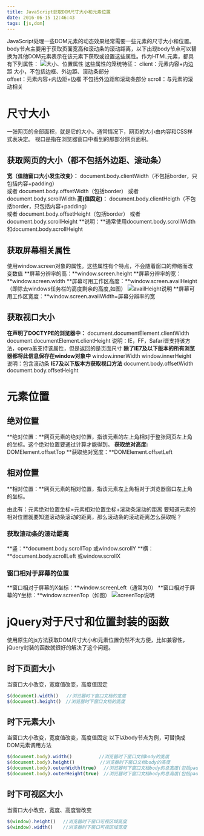 ```yaml
---
title: JavaScript获取DOM尺寸大小和元素位置
date: 2016-06-15 12:46:43
tags: [js,dom]
---
```

JavaScript处理一些DOM元素的动态效果经常需要一些元素的尺寸大小和位置。body节点主要用于获取页面宽高和滚动条的滚动距离，以下出现body节点可以替换为其他DOM元素表示在该元素下获取或设置这些属性。作为HTML元素，都具有下列属性：
![大小、位置属性](http://7xrw48.com1.z0.glb.clouddn.com/images%2F2016%2F6%2F15%2Fproperty.jpg)
这些属性的笼统特征：
client：元素内容+内边距 大小，不包括边框、外边距、滚动条部分    
offset：元素内容+内边距+边框  不包括外边距和滚动条部分
scroll：与元素的滚动相关
# 尺寸大小 #
一张网页的全部面积，就是它的大小。通常情况下，网页的大小由内容和CSS样式表决定。
视口是指在浏览器窗口中看到的那部分网页面积。
## 获取网页的大小（都不包括外边距、滚动条） ##
**宽（值随窗口大小发生改变）：** document.body.clientWidth（不包括border，只包括内容+padding）  
或者 document.body.offsetWidth（包括border）
或者 document.body.scrollWidth 
**高(值固定)：** document.body.clientHeigth（不包括border，只包括内容+padding）  
或者 document.body.offsetHeight（包括border）
或者 document.body.scrollHeight
**说明：**通常使用document.body.scrollWidth和document.body.scrollHeight
## 获取屏幕相关属性 ##
使用window.screen对象的属性。这些属性有个特点，不会随着窗口的伸缩而改变数值
**屏幕分辨率的高：**window.screen.height
**屏幕分辨率的宽：**window.screen.width
**屏幕可用工作区高度：**window.screen.availHeight（即除去windows任务栏的高度剩余的高度,如图）
![availHeight说明](http://7xrw48.com1.z0.glb.clouddn.com/images%2F2016%2F6%2F15%2FavailHeight.jpg)
**屏幕可用工作区宽度：**window.screen.availWidth=屏幕分辨率的宽
## 获取视口大小 ##
**在声明了DOCTYPE的浏览器中：**
document.documentElement.clientWidth 
document.documentElement.clientHeight
说明：IE，FF，Safari皆支持该方法，opera虽支持该属性，但是返回的是页面尺寸
**除了IE7及以下版本的所有浏览器都将此信息保存在window对象中**
window.innerWidth 
window.innerHeight
说明：包含滚动条
**IE7及以下版本方获取视口方法**
document.body.offsetWidth 
document.body.offsetHeight

# 元素位置 #
## 绝对位置 ##
**绝对位置：**网页元素的绝对位置，指该元素的左上角相对于整张网页左上角的坐标。这个绝对位置要通过计算才能得到。
**获取绝对高度:** DOMElement.offsetTop
**获取绝对宽度：**DOMElement.offsetLeft
## 相对位置 ##
**相对位置：**网页元素的相对位置，指该元素左上角相对于浏览器窗口左上角的坐标。

由此有：元素绝对位置坐标=元素相对位置坐标+滚动条滚动的距离
要知道元素的相对位置就要知道滚动条滚动的距离，那么滚动条的滚动距离怎么获取呢？

### 获取滚动条的滚动距离 ###
**竖：**document.body.scrollTop       或window.scrollY
**横：**document.body.scrollLeft      或window.scrollX
### 窗口相对于屏幕的位置 ###
**窗口相对于屏幕的X坐标：**window.screenLeft（通常为0）
**窗口相对于屏幕的Y坐标：**window.screenTop（如图）
![screenTop说明](http://7xrw48.com1.z0.glb.clouddn.com/images%2F2016%2F6%2F15%2FscrollTop.jpg)

# jQuery对于尺寸和位置封装的函数 #
使用原生的js方法获取DOM尺寸大小和元素位置仍然不太方便，比如兼容性，jQuery封装的函数就很好的解决了这个问题。
## 时下页面大小 ##
当窗口大小改变，宽度值改变，高度值固定 
```javascript
$(document).width()   //浏览器时下窗口文档的宽度  
$(document).height()　//浏览器时下窗口文档的高度   
 ```
## 时下元素大小 ##
当窗口大小改变，宽度值改变，高度值固定
以下以body节点为例，可替换成DOM元素调用方法
```javascript
$(document.body).width()　　　　　　//浏览器时下窗口文档body的宽度   
$(document.body).height()　　　　　 //浏览器时下窗口文档body的高度   
$(document.body).outerWidth(true)　 //浏览器时下窗口文档body的总宽度(包括padding、border) 
$(document.body).outerHeight(true)　//浏览器时下窗口文档body的总高度(包括padding、border)  
```
## 时下可视区大小 ##
当窗口大小改变，宽度、高度皆改变
```javascript
$(window).height() 　//浏览器时下窗口可视区域高度    
$(window).width() 　 //浏览器时下窗口可视区域宽度  
```